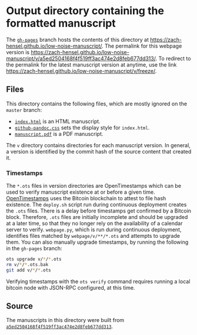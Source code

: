 # Output directory containing the formatted manuscript

The [`gh-pages`](https://github.com/zach-hensel/low-noise-manuscript/tree/gh-pages) branch hosts the contents of this directory at https://zach-hensel.github.io/low-noise-manuscript/.
The permalink for this webpage version is https://zach-hensel.github.io/low-noise-manuscript/v/a5ed2504168f4f519ff3ac474e2d8feb677dd313/.
To redirect to the permalink for the latest manuscript version at anytime, use the link https://zach-hensel.github.io/low-noise-manuscript/v/freeze/.

## Files

This directory contains the following files, which are mostly ignored on the `master` branch:

+ [`index.html`](index.html) is an HTML manuscript.
+ [`github-pandoc.css`](github-pandoc.css) sets the display style for `index.html`.
+ [`manuscript.pdf`](manuscript.pdf) is a PDF manuscript.

The `v` directory contains directories for each manuscript version.
In general, a version is identified by the commit hash of the source content that created it.

### Timestamps

The `*.ots` files in version directories are OpenTimestamps which can be used to verify manuscript existence at or before a given time.
[OpenTimestamps](https://opentimestamps.org/) uses the Bitcoin blockchain to attest to file hash existence.
The `deploy.sh` script run during continuous deployment creates the `.ots` files.
There is a delay before timestamps get confirmed by a Bitcoin block.
Therefore, `.ots` files are initially incomplete and should be upgraded at a later time, so that they no longer rely on the availability of a calendar server to verify.
`webpage.py`, which is run during continuous deployment, identifies files matched by `webpage/v/**/*.ots` and attempts to upgrade them.
You can also manually upgrade timestamps, by running the following in the `gh-pages` branch:

```sh
ots upgrade v/*/*.ots
rm v/*/*.ots.bak
git add v/*/*.ots
```

Verifying timestamps with the `ots verify` command requires running a local bitcoin node with JSON-RPC configured, at this time.

## Source

The manuscripts in this directory were built from
[`a5ed2504168f4f519ff3ac474e2d8feb677dd313`](https://github.com/zach-hensel/low-noise-manuscript/commit/a5ed2504168f4f519ff3ac474e2d8feb677dd313).
